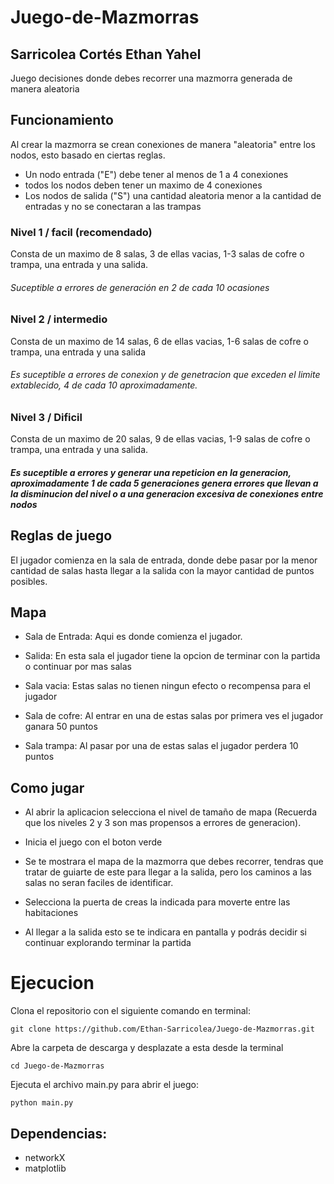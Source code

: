 # Juego-de-Mazmorras

## Sarricolea Cortés Ethan Yahel

Juego decisiones donde debes recorrer una mazmorra generada de manera aleatoria

## Funcionamiento

Al crear la mazmorra se crean conexiones de manera "aleatoria" entre los nodos, esto basado en ciertas reglas.

- Un nodo entrada ("E") debe tener al menos de 1 a 4 conexiones
- todos los nodos deben tener un maximo de 4 conexiones
- Los nodos de salida ("S") una cantidad aleatoria menor a la cantidad de entradas y no se conectaran a las trampas

### Nivel 1 / facil (recomendado)

Consta de un maximo de 8 salas, 3 de ellas vacias, 1-3 salas de cofre o trampa, una entrada y una salida.

###### Suceptible a errores de generación en 2 de cada 10 ocasiones

### Nivel 2 / intermedio

Consta de un maximo de 14 salas, 6 de ellas vacias, 1-6 salas de cofre o trampa, una entrada y una salida

###### Es suceptible a errores de conexion y de genetracion que exceden el limite extablecido, 4 de cada 10 aproximadamente.

### Nivel 3 / Dificil

Consta de un maximo de 20 salas, 9 de ellas vacias, 1-9 salas de cofre o trampa, una entrada y una salida.

##### Es suceptible a errores y generar una repeticion en la generacion, aproximadamente 1 de cada 5 generaciones genera errores que llevan a la disminucion del nivel o a una generacion excesiva de conexiones entre nodos

## Reglas de juego

El jugador comienza en la sala de entrada, donde debe pasar por la menor cantidad de salas hasta llegar a la salida con la mayor cantidad de puntos posibles.

## Mapa

- Sala de Entrada: Aqui es donde comienza el jugador.

- Salida: En esta sala el jugador tiene la opcion de terminar con la partida o continuar por mas salas

- Sala vacia: Estas salas no tienen ningun efecto o recompensa para el jugador

- Sala de cofre: Al entrar en una de estas salas por primera ves el jugador ganara 50 puntos

- Sala trampa: Al pasar por una de estas salas el jugador perdera 10 puntos


## Como jugar

- Al abrir la aplicacion selecciona el nivel de tamaño de mapa (Recuerda que los niveles 2 y 3 son mas propensos a errores de generacion).

- Inicia el juego con el boton verde

- Se te mostrara el mapa de la mazmorra que debes recorrer, tendras que tratar de guiarte de este para llegar a la salida, pero los caminos a las salas no seran faciles de identificar.

- Selecciona la puerta de creas la indicada para moverte entre las habitaciones

- Al llegar a la salida esto se te indicara en pantalla y podrás decidir si continuar explorando terminar la partida


# Ejecucion

Clona el repositorio con el siguiente comando en terminal:

    git clone https://github.com/Ethan-Sarricolea/Juego-de-Mazmorras.git

Abre la carpeta de descarga y desplazate a esta desde la terminal

    cd Juego-de-Mazmorras

Ejecuta el archivo main.py para abrir el juego:

    python main.py

## Dependencias:

- networkX
- matplotlib